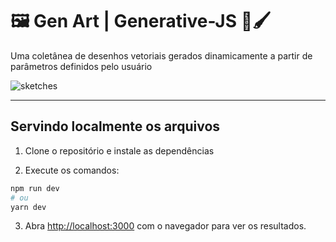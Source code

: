 # 🖼 Gen Art | Generative-JS 🎨🖌 

Uma coletânea de desenhos vetoriais gerados dinamicamente a partir de parâmetros definidos pelo usuário

![sketches](https://user-images.githubusercontent.com/2355303/216742047-6936ee71-7a5e-41a4-bc2b-28b9ce8e0f05.gif)


---

## Servindo localmente os arquivos

1. Clone o repositório e instale as dependências

2. Execute os comandos:

```bash
npm run dev
# ou
yarn dev
```

3. Abra [http://localhost:3000](http://localhost:3000) com o navegador para ver os resultados.
